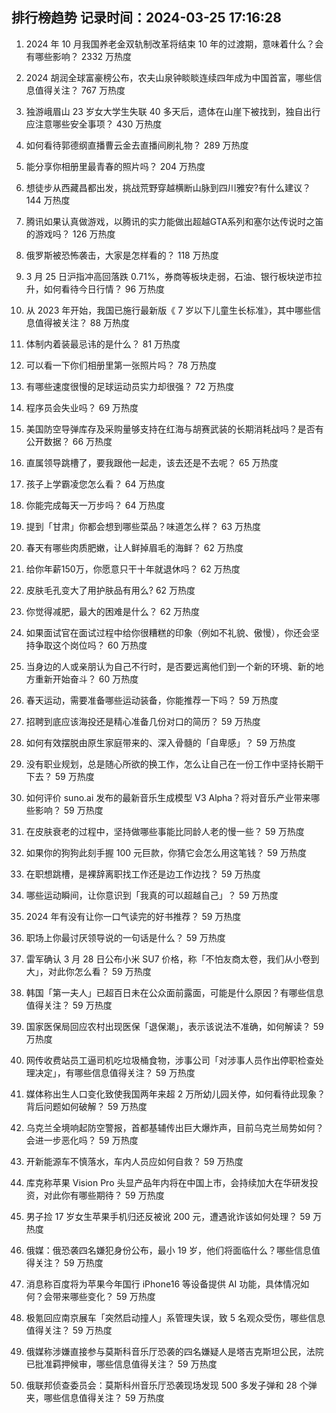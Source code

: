 
## 排行榜趋势 记录时间：2024-03-25 17:16:28
  
  1. 2024 年 10 月我国养老金双轨制改革将结束 10 年的过渡期，意味着什么？会有哪些影响？ 2332 万热度
    
  2. 2024 胡润全球富豪榜公布，农夫山泉钟睒睒连续四年成为中国首富，哪些信息值得关注？ 767 万热度
    
  3. 独游峨眉山 23 岁女大学生失联 40 多天后，遗体在山崖下被找到，独自出行应注意哪些安全事项？ 430 万热度
    
  4. 如何看待郭德纲直播曹云金去直播间刷礼物？ 289 万热度
    
  5. 能分享你相册里最青春的照片吗？ 204 万热度
    
  6. 想徒步从西藏昌都出发，挑战荒野穿越横断山脉到四川雅安?有什么建议？ 144 万热度
    
  7. 腾讯如果认真做游戏，以腾讯的实力能做出超越GTA系列和塞尔达传说时之笛的游戏吗？ 126 万热度
    
  8. 俄罗斯被恐怖袭击，大家是怎样看的？ 118 万热度
    
  9. 3 月 25 日沪指冲高回落跌 0.71%，券商等板块走弱，石油、银行板块逆市拉升，如何看待今日行情？ 96 万热度
    
  10. 从 2023 年开始，我国已施行最新版《 7 岁以下儿童生长标准》，其中哪些信息值得被关注？ 88 万热度
    
  11. 体制内着装最忌讳的是什么？ 81 万热度
    
  12. 可以看一下你们相册里第一张照片吗？ 78 万热度
    
  13. 有哪些速度很慢的足球运动员实力却很强？ 72 万热度
    
  14. 程序员会失业吗？ 69 万热度
    
  15. 美国防空导弹库存及采购量够支持在红海与胡赛武装的长期消耗战吗？是否有公开数据？ 66 万热度
    
  16. 直属领导跳槽了，要我跟他一起走，该去还是不去呢？ 65 万热度
    
  17. 孩子上学霸凌您怎么看？ 64 万热度
    
  18. 你能完成每天一万步吗？ 64 万热度
    
  19. 提到「甘肃」你都会想到哪些菜品？味道怎么样？ 63 万热度
    
  20. 春天有哪些肉质肥嫩，让人鲜掉眉毛的海鲜？ 62 万热度
    
  21. 给你年薪150万，你愿意只干十年就退休吗？ 62 万热度
    
  22. 皮肤毛孔变大了用护肤品有用么? 62 万热度
    
  23. 你觉得减肥，最大的困难是什么？ 62 万热度
    
  24. 如果面试官在面试过程中给你很糟糕的印象（例如不礼貌、傲慢），你还会坚持争取这个岗位吗？ 60 万热度
    
  25. 当身边的人或亲朋认为自己不行时，是否要远离他们到一个新的环境、新的地方重新开始奋斗？ 60 万热度
    
  26. 春天运动，需要准备哪些运动装备，你能推荐一下吗？ 59 万热度
    
  27. 招聘到底应该海投还是精心准备几份对口的简历？ 59 万热度
    
  28. 如何有效摆脱由原生家庭带来的、深入骨髓的「自卑感」？ 59 万热度
    
  29. 没有职业规划，总是随心所欲的换工作，怎么让自己在一份工作中坚持长期干下去？ 59 万热度
    
  30. 如何评价 suno.ai 发布的最新音乐生成模型 V3 Alpha？将对音乐产业带来哪些影响？ 59 万热度
    
  31. 在皮肤衰老的过程中，坚持做哪些事能比同龄人老的慢一些？ 59 万热度
    
  32. 如果你的狗狗此刻手握 100 元巨款，你猜它会怎么用这笔钱？ 59 万热度
    
  33. 在职想跳槽，是裸辞离职找工作还是边工作边找？ 59 万热度
    
  34. 哪些运动瞬间，让你意识到「我真的可以超越自己」？ 59 万热度
    
  35. 2024 年有没有让你一口气读完的好书推荐？ 59 万热度
    
  36. 职场上你最讨厌领导说的一句话是什么？ 59 万热度
    
  37. 雷军确认 3 月 28 日公布小米 SU7 价格，称「不怕友商太卷，我们从小卷到大」，对此你怎么看？ 59 万热度
    
  38. 韩国「第一夫人」已超百日未在公众面前露面，可能是什么原因？有哪些信息值得关注？ 59 万热度
    
  39. 国家医保局回应农村出现医保「退保潮」，表示该说法不准确，如何解读？ 59 万热度
    
  40. 网传收费站员工逼司机吃垃圾桶食物，涉事公司「对涉事人员作出停职检查处理决定」，有哪些信息值得关注？ 59 万热度
    
  41. 媒体称出生人口变化致使我国两年来超 2 万所幼儿园关停，如何看待此现象？背后问题如何破解？ 59 万热度
    
  42. 乌克兰全境响起防空警报，首都基辅传出巨大爆炸声，目前乌克兰局势如何？会进一步恶化吗？ 59 万热度
    
  43. 开新能源车不慎落水，车内人员应如何自救？ 59 万热度
    
  44. 库克称苹果 Vision Pro 头显产品年内将在中国上市，会持续加大在华研发投资，对此你有哪些期待？ 59 万热度
    
  45. 男子捡 17 岁女生苹果手机归还反被讹 200 元，遭遇讹诈该如何处理？ 59 万热度
    
  46. 俄媒：俄恐袭四名嫌犯身份公布，最小 19 岁，他们将面临什么？哪些信息值得关注？ 59 万热度
    
  47. 消息称百度将为苹果今年国行 iPhone16 等设备提供 AI 功能，具体情况如何？会带来哪些变化？ 59 万热度
    
  48. 极氪回应南京展车「突然启动撞人」系管理失误，致 5 名观众受伤，哪些信息值得关注？ 59 万热度
    
  49. 俄媒称涉嫌直接参与莫斯科音乐厅恐袭的四名嫌疑人是塔吉克斯坦公民，法院已批准羁押候审，哪些信息值得关注？ 59 万热度
    
  50. 俄联邦侦查委员会：莫斯科州音乐厅恐袭现场发现 500 多发子弹和 28 个弹夹，哪些信息值得关注？ 59 万热度
    